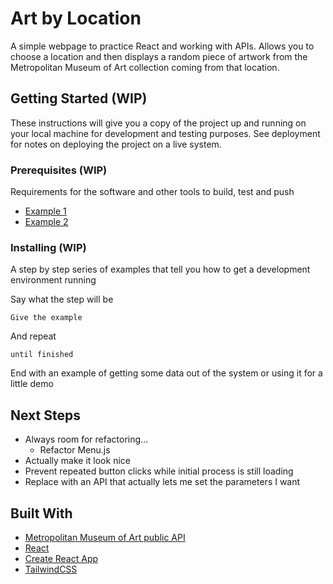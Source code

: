 # Art by Location

A simple webpage to practice React and working with APIs. Allows you to choose a location and then displays a random piece of artwork from the Metropolitan Museum of Art collection coming from that location. 

## Getting Started (WIP)

These instructions will give you a copy of the project up and running on
your local machine for development and testing purposes. See deployment
for notes on deploying the project on a live system.

### Prerequisites (WIP) 

Requirements for the software and other tools to build, test and push 
- [Example 1](https://www.example.com)
- [Example 2](https://www.example.com)

### Installing (WIP) 

A step by step series of examples that tell you how to get a development
environment running

Say what the step will be

    Give the example

And repeat

    until finished

End with an example of getting some data out of the system or using it
for a little demo

## Next Steps 

- Always room for refactoring...
  - Refactor Menu.js 
- Actually make it look nice 
- Prevent repeated button clicks while initial process is still loading 
- Replace with an API that actually lets me set the parameters I want 

## Built With

  - [Metropolitan Museum of Art public API](https://metmuseum.github.io/) 
  - [React](https://reactjs.org/)
  - [Create React App](https://create-react-app.dev/)
  - [TailwindCSS](https://tailwindcss.com/)